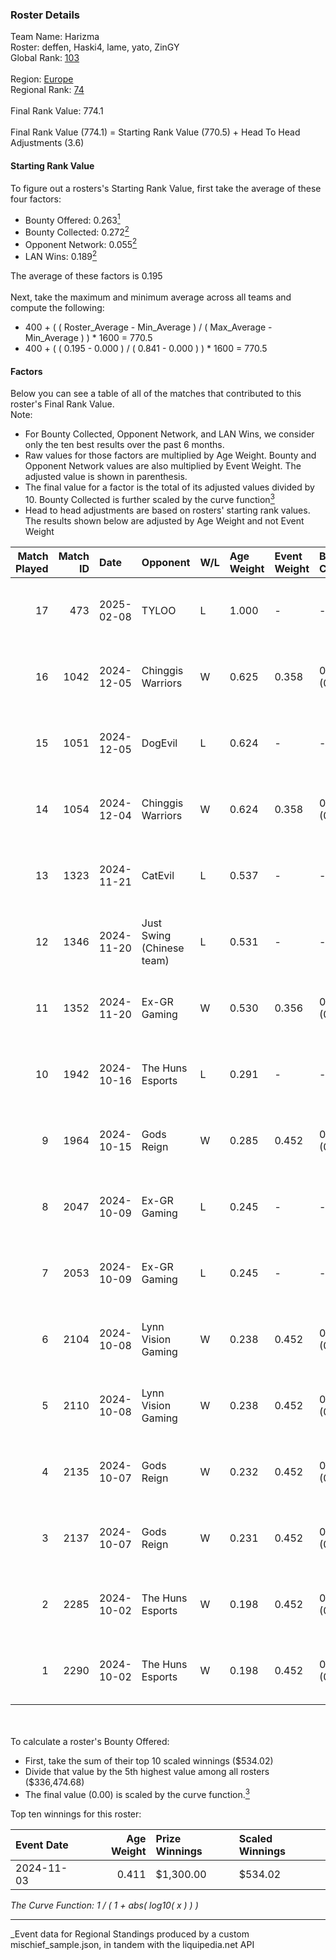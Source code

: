 ### Roster Details<br />
Team Name: Harizma<br />
Roster: deffen, Haski4, lame, yato, ZinGY<br />
Global Rank: [103](../../standings_global_2025_03_01.md)<br />
<br />
Region: [Europe]( ../../standings_europe_2025_03_01.md)<br />
Regional Rank: [74]( ../../standings_europe_2025_03_01.md)<br />
<br />
Final Rank Value:  774.1<br />
<br />
Final Rank Value (774.1) = Starting Rank Value (770.5) + Head To Head Adjustments (3.6)<br />

#### Starting Rank Value<br />
To figure out a rosters's Starting Rank Value, first take the average of these four factors:<br />
- Bounty Offered: 0.263[<sup>1</sup>](#table2)
- Bounty Collected: 0.272[<sup>2</sup>](#table1)
- Opponent Network: 0.055[<sup>2</sup>](#table1)
- LAN Wins: 0.189[<sup>2</sup>](#table1)

The average of these factors is 0.195<br />
<br />
Next, take the maximum and minimum average across all teams and compute the following:<br />
- 400 + ( ( Roster_Average - Min_Average ) / ( Max_Average - Min_Average ) ) * 1600 = 770.5
- 400 + ( ( 0.195 - 0.000 ) / ( 0.841 - 0.000 ) ) * 1600 = 770.5


#### Factors<br />
Below you can see a table of all of the matches that contributed to this roster's Final Rank Value.<br />
Note:<br />

- For Bounty Collected, Opponent Network, and LAN Wins, we consider only the ten best results over the past 6 months.
- Raw values for those factors are multiplied by Age Weight. Bounty and Opponent Network values are also multiplied by Event Weight. The adjusted value is shown in parenthesis.
- The final value for a factor is the total of its adjusted values divided by 10. Bounty Collected is further scaled by the curve function[<sup>3</sup>](#curveFunction)
- Head to head adjustments are based on rosters' starting rank values. The results shown below are adjusted by Age Weight and not Event Weight
<span id="table1"></span><br />


| Match Played | Match ID | Date       | Opponent                  | W/L | Age Weight | Event Weight | Bounty Collected | Opponent Network | LAN Wins  | H2H Adj. | Roster                              |
| -: | -: | :- | :- | :- | :- | :- | :- | :- | :- | -: | :- |
|           17 |      473 | 2025-02-08 | TYLOO                     | L   | 1.000      | -            | -                | -                | -         |   -11.57 | deffen, Haski4, lame, yato, ZinGY   |
|           16 |     1042 | 2024-12-05 | Chinggis Warriors         | W   | 0.625      | 0.358        | 0.016 (0.004)    | 0.555 (0.124)    | 0 (0.000) |    11.41 | deffen, Geneka, Haski4, lame, ZinGY |
|           15 |     1051 | 2024-12-05 | DogEvil                   | L   | 0.624      | -            | -                | -                | -         |   -15.42 | deffen, Geneka, Haski4, lame, ZinGY |
|           14 |     1054 | 2024-12-04 | Chinggis Warriors         | W   | 0.624      | 0.358        | 0.016 (0.004)    | 0.555 (0.124)    | 0 (0.000) |    11.38 | deffen, Geneka, Haski4, lame, ZinGY |
|           13 |     1323 | 2024-11-21 | CatEvil                   | L   | 0.537      | -            | -                | -                | -         |   -13.68 | deffen, Geneka, Haski4, lame, ZinGY |
|           12 |     1346 | 2024-11-20 | Just Swing (Chinese team) | L   | 0.531      | -            | -                | -                | -         |   -10.99 | deffen, Geneka, Haski4, lame, ZinGY |
|           11 |     1352 | 2024-11-20 | Ex-GR Gaming              | W   | 0.530      | 0.356        | 0.011 (0.002)    | 0.096 (0.018)    | 0 (0.000) |     7.88 | deffen, Geneka, Haski4, lame, ZinGY |
|           10 |     1942 | 2024-10-16 | The Huns Esports          | L   | 0.291      | -            | -                | -                | -         |    -2.29 | deffen, Haski4, lame, Sange, ZinGY  |
|            9 |     1964 | 2024-10-15 | Gods Reign                | W   | 0.285      | 0.452        | 0.014 (0.002)    | 0.360 (0.046)    | 1 (0.285) |     6.10 | deffen, Haski4, lame, Sange, ZinGY  |
|            8 |     2047 | 2024-10-09 | Ex-GR Gaming              | L   | 0.245      | -            | -                | -                | -         |    -4.35 | deffen, Haski4, lame, Sange, ZinGY  |
|            7 |     2053 | 2024-10-09 | Ex-GR Gaming              | L   | 0.245      | -            | -                | -                | -         |    -4.44 | deffen, Haski4, lame, Sange, ZinGY  |
|            6 |     2104 | 2024-10-08 | Lynn Vision Gaming        | W   | 0.238      | 0.452        | 0.011 (0.001)    | 0.301 (0.032)    | 1 (0.238) |     4.67 | deffen, Haski4, lame, Sange, ZinGY  |
|            5 |     2110 | 2024-10-08 | Lynn Vision Gaming        | W   | 0.238      | 0.452        | 0.011 (0.001)    | 0.301 (0.032)    | 1 (0.238) |     4.75 | deffen, Haski4, lame, Sange, ZinGY  |
|            4 |     2135 | 2024-10-07 | Gods Reign                | W   | 0.232      | 0.452        | 0.014 (0.001)    | 0.360 (0.038)    | 1 (0.232) |     5.11 | deffen, Haski4, lame, Sange, ZinGY  |
|            3 |     2137 | 2024-10-07 | Gods Reign                | W   | 0.231      | 0.452        | 0.014 (0.001)    | 0.360 (0.038)    | 1 (0.231) |     5.19 | deffen, Haski4, lame, Sange, ZinGY  |
|            2 |     2285 | 2024-10-02 | The Huns Esports          | W   | 0.198      | 0.452        | 0.025 (0.002)    | 0.516 (0.046)    | 1 (0.198) |     4.89 | deffen, Haski4, lame, Sange, ZinGY  |
|            1 |     2290 | 2024-10-02 | The Huns Esports          | W   | 0.198      | 0.452        | 0.025 (0.002)    | 0.516 (0.046)    | 1 (0.198) |     4.94 | deffen, Haski4, lame, Sange, ZinGY  |

<br />
<span id="table2"></span><br />
To calculate a roster's Bounty Offered:<br />

- First, take the sum of their top 10 scaled winnings ($534.02)
- Divide that value by the 5th highest value among all rosters ($336,474.68)
- The final value (0.00) is scaled by the curve function.[<sup>3</sup>](#curveFunction)

Top ten winnings for this roster:<br />

| Event Date | Age Weight | Prize Winnings | Scaled Winnings |
| :- | -: | :- | :- |
| 2024-11-03 |      0.411 | $1,300.00      | $534.02         |


<span id="curveFunction"></span>_The Curve Function: 1 / ( 1 + abs( log10( x ) ) )_<br />

---
_Event data for Regional Standings produced by a custom mischief_sample.json, in tandem with the liquipedia.net API<br />
